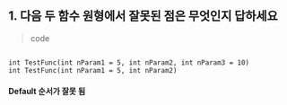 ## 1. 다음 두 함수 원형에서 잘못된 점은 무엇인지 답하세요
><bolt>code
<pre><code>
int TestFunc(int nParam1 = 5, int nParam2, int nParam3 = 10)
int TestFunc(int nParam1 = 5, int nParam2)
</code></pre>

#### Default 순서가 잘못 됨